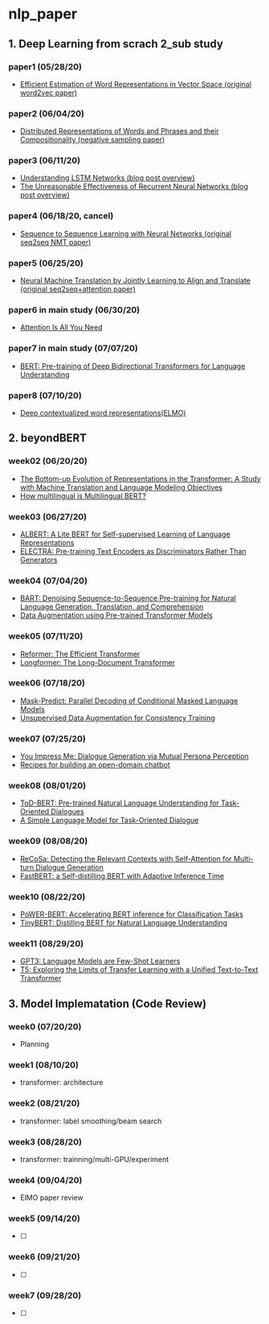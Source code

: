 # nlp_paper

## 1. Deep Learning from scrach 2_sub study

### paper1 (05/28/20)
- [Efficient Estimation of Word Representations in Vector Space (original word2vec paper)](https://arxiv.org/pdf/1301.3781.pdf)
### paper2 (06/04/20)
- [Distributed Representations of Words and Phrases and their Compositionality (negative sampling paper)](http://papers.nips.cc/paper/5021-distributed-representations-of-words-and-phrases-and-their-compositionality.pdf)
### paper3 (06/11/20)
- [Understanding LSTM Networks (blog post overview)](http://colah.github.io/posts/2015-08-Understanding-LSTMs/)
- [The Unreasonable Effectiveness of Recurrent Neural Networks (blog post overview)](http://karpathy.github.io/2015/05/21/rnn-effectiveness/)
### paper4 (06/18/20, cancel)
- [Sequence to Sequence Learning with Neural Networks (original seq2seq NMT paper)](https://arxiv.org/pdf/1409.3215.pdf)
### paper5 (06/25/20)
- [Neural Machine Translation by Jointly Learning to Align and Translate (original seq2seq+attention paper)](https://arxiv.org/pdf/1409.0473.pdf)
### paper6 in main study (06/30/20)
- [Attention Is All You Need](https://arxiv.org/pdf/1706.03762.pdf)
### paper7 in main study (07/07/20)
- [BERT: Pre-training of Deep Bidirectional Transformers for Language Understanding](https://arxiv.org/pdf/1810.04805.pdf)
### paper8 (07/10/20)
- [Deep contextualized word representations(ELMO)](https://arxiv.org/pdf/1802.05365.pdf)


## 2. beyondBERT

### week02 (06/20/20)
- [The Bottom-up Evolution of Representations in the Transformer: A Study with Machine Translation and Language Modeling Objectives](https://arxiv.org/abs/1909.01380)
- [How multilingual is Multilingual BERT?](https://arxiv.org/abs/1906.01502)
### week03 (06/27/20)
- [ALBERT: A Lite BERT for Self-supervised Learning of Language Representations](https://arxiv.org/abs/1909.11942)
- [ELECTRA: Pre-training Text Encoders as Discriminators Rather Than Generators](https://arxiv.org/abs/2003.10555)
### week04 (07/04/20)
- [BART: Denoising Sequence-to-Sequence Pre-training for Natural Language Generation, Translation, and Comprehension](https://arxiv.org/abs/1910.13461)
- [Data Augmentation using Pre-trained Transformer Models](https://arxiv.org/abs/2003.02245)
### week05 (07/11/20)
- [Reformer: The Efficient Transformer](https://arxiv.org/abs/2001.04451)
- [Longformer: The Long-Document Transformer](https://arxiv.org/abs/2004.05150)
### week06 (07/18/20)
- [Mask-Predict: Parallel Decoding of Conditional Masked Language Models](https://arxiv.org/abs/1904.09324)
- [Unsupervised Data Augmentation for Consistency Training](https://arxiv.org/abs/1904.12848)
### week07 (07/25/20)
- [You Impress Me: Dialogue Generation via Mutual Persona Perception](https://arxiv.org/abs/2004.05388)
- [Recipes for building an open-domain chatbot](https://arxiv.org/abs/2004.13637)
### week08 (08/01/20)
- [ToD-BERT: Pre-trained Natural Language Understanding for Task-Oriented Dialogues](https://arxiv.org/abs/2004.06871)
- [A Simple Language Model for Task-Oriented Dialogue](https://arxiv.org/abs/2005.00796)
### week09 (08/08/20)
- [ReCoSa: Detecting the Relevant Contexts with Self-Attention for Multi-turn Dialogue Generation](https://arxiv.org/abs/1907.05339)
- [FastBERT: a Self-distilling BERT with Adaptive Inference Time](https://arxiv.org/abs/2004.02178)
### week10 (08/22/20)
- [PoWER-BERT: Accelerating BERT inference for Classification Tasks](https://arxiv.org/abs/2001.08950)
- [TinyBERT: Distilling BERT for Natural Language Understanding](https://arxiv.org/abs/1909.10351)
### week11 (08/29/20)
- [GPT3: Language Models are Few-Shot Learners](https://arxiv.org/pdf/2005.14165.pdf)
- [T5: Exploring the Limits of Transfer Learning with a Unified Text-to-Text Transformer](https://arxiv.org/pdf/1910.10683.pdf)


## 3. Model Implematation (Code Review)

### week0 (07/20/20) 
 - Planning
 
### week1 (08/10/20) 
 - transformer: architecture
 
### week2 (08/21/20)
- transformer: label smoothing/beam search

### week3 (08/28/20)
- transformer: trainning/multi-GPU/experiment

### week4 (09/04/20) 
 - ElMO paper review
 
### week5 (09/14/20)
- [ ]

### week6 (09/21/20)
- [ ]

### week7 (09/28/20)
- [ ]

